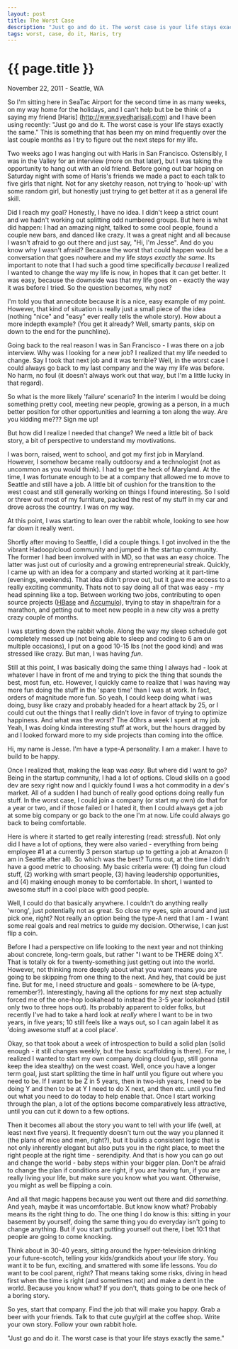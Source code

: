 ```yaml
---
layout: post
title: The Worst Case
description: "Just go and do it. The worst case is your life stays exactly the same."
tags: worst, case, do it, Haris, try
---
```


# {{ page.title }}

November 22, 2011 - Seattle, WA

So I'm sitting here in SeaTac Airport for the second time in as many weeks, on my way home for the holidays, and I can't help but be be think of a saying my friend [Haris] (http://www.syedharisali.com) and I have been using recently: "Just go and do it. The worst case is your life stays exactly the same." This is something that has been my on mind frequently over the last couple months as I try to figure out the next steps for my life. 

Two weeks ago I was hanging out with Haris in San Francisco. Ostensibly, I was in the Valley for an interview (more on that later), but I was taking the opportunity to hang out with an old friend. Before going out bar hoping on Saturday night with some of Haris's friends we made a pact to each talk to five girls that night. Not for any sketchy reason, not trying to 'hook-up' with some random girl, but honestly just trying to get better at it as a general life skill. 

Did I reach my goal? Honestly, I have no idea. I didn't keep a strict count and we hadn't working out splitting odd numbered groups. But here is what did happen: I had an amazing night, talked to some cool people, found a couple new bars, and danced like crazy. It was a great night and all because I wasn't afraid to go out there and just say, "Hi, I'm Jesse". And do you know why I wasn't afraid? Because the worst that could happen would be a conversation that goes nowhere and my life _stays exactly the same_.  Its important to note that I had such a good time specifically _because_ I realized I wanted to change the way my life is now, in hopes that it can get better. It was easy, because the downside was that my life goes on - exactly the way it was before I tried. So the question becomes, why not?

I'm told you that annecdote because it is a nice, easy example of my point. However, that kind of situation is really just a small piece of the idea (nothing "nice" and "easy" ever really tells the whole story). How about a more indepth example? (You get it already? Well, smarty pants, skip on down to the end for the punchline). 

Going back to the real reason I was in San Francisco - I was there on a job interview. Why was I looking for a new job? I realized that my life needed to change. Say I took that next job and it was terrible? Well, in the worst case I could always go back to my last company and the way my life was before. No harm, no foul (it doesn't always work out that way, but I'm a little lucky in that regard). 

So what is the more likely 'failure' scenario? In the interim I would be doing something pretty cool, meeting new people, growing as a person, in a much better position for other opportunities and learning a ton along the way. Are you kidding me??? Sign me up!

But how did I realize I needed that change? We need a little bit of back story, a bit of perspective to understand my movtivations.

I was born, raised, went to school, and got my first job in Maryland. However, I somehow became really outdoorsy and a technologist (not as uncommon as you would think). I had to get the heck of Maryland. At the time, I was fortunate enough to be at a company that allowed me to move to Seattle and still have a job. A little bit of cushion for the transition to the west coast and still generally working on things I found interesting. So I sold or threw out most of my furniture, packed the rest of my stuff in my car and drove across the country. I was on my way.

At this point, I was starting to lean over the rabbit whole, looking to see how far down it really went.

Shortly after moving to Seattle, I did a couple things. I got involved in the the vibrant Hadoop/cloud community and jumped in the startup community. The former I had been involved with in MD, so that was an easy choice. The latter was just out of curiosity and a growing entrepreneurial streak. Quickly, I came up with an idea for a company and started working at it part-time (evenings, weekends). That idea didn't prove out, but it gave me access to a really exciting community. Thats not to say doing all of that was easy - my head spinning like a top. Between working two jobs, contributing to open source projects ([HBase](http://hbase.apache.org) and [Accumulo](http://incubator.apache.org/accumulo/)), trying to stay in shape/train for a marathon, and getting out to meet new people in a new city was a pretty crazy couple of months. 

I was starting down the rabbit whole. Along the way my sleep schedule got completely messed up (not being able to sleep and coding to 6 am on multiple occasions), I put on a good 10-15 lbs (not the good kind) and was stressed like crazy. But man, I was having _fun_.

Still at this point, I was basically doing the same thing I always had - look at whatever I have in front of me and trying to pick the thing that sounds the best, most fun, etc. However, I quickly came to realize that I was having way more fun doing the stuff in the 'spare time' than I was at work. In fact, orders of magnitude more fun. So yeah, I could keep doing what i was doing, busy like crazy and probably headed for a heart attack by 25, or I could cut out the things that I really didn't love in favor of trying to optimize happiness. And what was the worst? The 40hrs a week I spent at my job. Yeah, I was doing kinda interesting stuff at work, but the hours dragged by and I looked forward more to my side projects than coming into the office.

Hi, my name is Jesse. I'm have a type-A personality. I am a maker. I have to build to be happy.

Once I realized that, making the leap was _easy_. But where did I want to go? Being in the startup community, I had a lot of options. Cloud skills on a good dev are sexy right now and I quickly found I was a hot commodity in a dev's market. All of a sudden I had bunch of really good options doing really fun stuff. In the worst case, I could join a company (or start my own) do that for a year or two, and if those failed or I hated it, then I could  always get a job at some big company or go back to the one I'm at now. Life could always go back to being comfortable. 

Here is where it started to get really interesting (read: stressful). Not only did I have a lot of options, they were also varied - everything from being employee #1 at a currently 3 person startup up to getting a job at Amazon (I am in Seattle after all). So which was the best? Turns out, at the time I didn't have a good metric to choosing. My basic criteria were: (1) doing fun cloud stuff, (2) working with smart people, (3) having leadership opportunities, and (4) making enough money to be comfortable. In short, I wanted to awesome stuff in a cool place with good people.

Well, I could do that basically anywhere. I couldn't do anything really 'wrong', just potentially not as great. So close my eyes, spin around and just pick one, right? Not really an option being the type-A nerd that I am - I want some real goals and real metrics to guide my decision. Otherwise, I can just flip a coin. 

Before I had a perspective on life looking to the next year and not thinking about concrete, long-term goals, but rather "I want to be THERE doing X". That is totally ok for a twenty-something just getting out into the world. However, not thinking more deeply about what you want means you are going to be skipping from one thing to the next. And hey, that could be just fine. But for me, I need structure and goals - somewhere to be (A-type, remember?).  Interestingly, having all the options for my next step actually forced me of the one-hop lookahead to instead the 3-5 year lookahead (still only two to three hops out). Its probably apparent to older folks, but recently I've had to take a hard look at _really_ where I want to be in two years, in five years; 10 still feels like a ways out, so I can again label it as 'doing awesome stuff at a cool place'. 

Okay, so that took about a week of introspection to build a solid plan (solid enough - it still changes weekly, but the basic scaffolding is there). For me, I realized I wanted to start my own company doing cloud (yup, still gonna keep the idea stealthy) on the west coast. Well, once you have a longer term goal, just start splitting the time in half until you figure out where you need to be. If I want to be Z in 5 years, then in two-ish years, I need to be doing Y and then to be at Y I need to do X next, and then etc. until you find out what you need to do today to help enable that. Once I start working through the plan, a lot of the options become comparatively less attractive, until you can cut it down to a few options. 

Then it becomes all about the story you want to tell with your life (well, at least next five years). It frequently doesn't turn out the way you planned it (the plans of mice and men, right?), but it builds a consistent logic that is not only inherently elegant but also puts you in the right place, to meet the right people at the right time - serendipity. And that is how you can go out and change the world - baby steps within your bigger plan. Don't be afraid to change the plan if conditions are right, if you are having fun, if you are really living your life, but make sure you know what you want. Otherwise, you might as well be flipping a coin.

And all that magic happens because you went out there and did _something_. And yeah, maybe it was uncomfortable. But know know what? Probably means its the right thing to do. The one thing I do know is this: sitting in your basement by yourself, doing the same thing you do everyday isn't going to change anything. But if you start putting yourself out there, I bet 10:1 that people are going to come knocking. 

Think about in 30-40 years, sitting around the hyper-television drinking your future-scotch, telling your kids/grandkids about your life story. You want it to be fun, exciting, and smattered with some life lessons. You _do_ want to be cool parent, right? That means taking some risks, diving in head first when the time is right (and sometimes not) and make a dent in the world. Because you know what? If you don't, thats going to be one heck of a boring story. 

So yes, start that company. Find the job that will make you happy. Grab a beer with your friends. Talk to that cute guy/girl at the coffee shop. Write your own story. Follow your own rabbit hole.

"Just go and do it. The worst case is that your life stays exactly the same."

